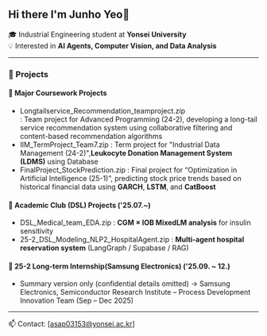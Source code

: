 
<!--
**junho-create/junho-create** is a ✨ _special_ ✨ repository because its `README.md` (this file) appears on your GitHub profile.

Here are some ideas to get you started:

- 🔭 I’m currently working on ...
- 🌱 I’m currently learning ...
- 👯 I’m looking to collaborate on ...
- 🤔 I’m looking for help with ...
- 💬 Ask me about ...
- 📫 How to reach me: ...
- 😄 Pronouns: ...
- ⚡ Fun fact: ...
-->
## Hi there I'm Junho Yeo👋
🎓 Industrial Engineering student at **Yonsei University**  
💡 Interested in **AI Agents, Computer Vision, and Data Analysis**  

---

### 🧩 Projects
#### 🧪 Major Coursework Projects
- Longtailservice_Recommendation_teamproject.zip  
  : Team project for Advanced Programming (24-2), developing a long-tail service recommendation system using collaborative filtering and content-based recommendation algorithms
- IIM_TermProject_Team7.zip
  : Term project for "Industrial Data Management (24-2)",**Leukocyte Donation Management System (LDMS)** using Database
- FinalProject_StockPrediction.zip
   : Final project for “Optimization in Artificial Intelligence (25-1)”, predicting stock price trends based on historical financial data using **GARCH**, **LSTM**, and **CatBoost**
  
#### 🧠 Academic Club (DSL) Projects ('25.07.~)
- DSL_Medical_team_EDA.zip
  : **CGM × IOB MixedLM analysis** for insulin sensitivity
- 25-2_DSL_Modeling_NLP2_HospitalAgent.zip
  : **Multi-agent hospital reservation system** (LangGraph / Supabase / RAG)
  
#### 💼 25-2 Long-term Internship(Samsung Electronics) ('25.09. ~ 12.)
- Summary version only (confidential details omitted)
  → Samsung Electronics, Semiconductor Research Institute – Process Development Innovation Team (Sep – Dec 2025)

---

📫 Contact: [asap03153@yonsei.ac.kr] 
